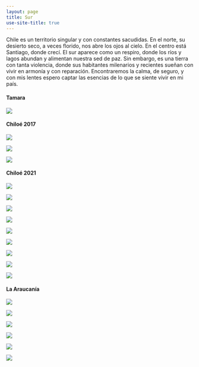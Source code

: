```yaml
---
layout: page
title: Sur
use-site-title: true
---
```


Chile es un territorio singular y con constantes sacudidas. En el norte, su desierto seco, a veces florido, nos abre los ojos al cielo. En el centro está Santiago, donde crecí. El sur aparece como un respiro, donde los ríos y lagos abundan y alimentan nuestra sed de paz. Sin embargo, es una tierra con tanta violencia, donde sus habitantes milenarios y recientes sueñan con vivir en armonía y con reparación. Encontraremos la calma, de seguro, y con mis lentes espero captar las esencias de lo que se siente vivir en mi país.


#### Tamara

![](/img/fotografia/tamara.JPG)



#### Chiloé 2017

![](/img/fotografia/chiloe_3.JPG)

![](/img/fotografia/chiloe_4.JPG)

![](/img/fotografia/chiloe_5.JPG)


#### Chiloé 2021

![](/img/fotografia/chiloe_2021_1.jpg)

![](/img/fotografia/chiloe_2021_2.jpg)

![](/img/fotografia/chiloe_2021_3.jpg)

![](/img/fotografia/chiloe_2021_4.jpg)

![](/img/fotografia/chiloe_2021_5.jpg)

![](/img/fotografia/chiloe_2021_6.jpg)

![](/img/fotografia/chiloe_2021_7.jpg)

![](/img/fotografia/chiloe_2021_8.jpg)

![](/img/fotografia/chiloe_2021_9.jpg)


#### La Araucanía

![](/img/fotografia/7_1.JPG)

![](/img/fotografia/7_2.JPG)

![](/img/fotografia/7_3.JPG)

![](/img/fotografia/7_4.JPG)

![](/img/fotografia/7_5.jpg)

![](/img/fotografia/arau.JPG)


